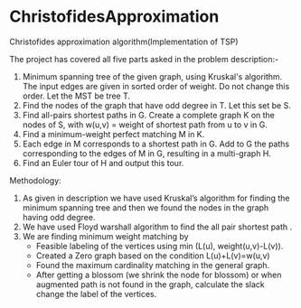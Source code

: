 # ChristofidesApproximation
Christofides approximation algorithm(Implementation of TSP)

The project has covered all five parts asked in the problem description:-
1. Minimum spanning tree of the given graph, using Kruskal's algorithm. The input edges are given in sorted order of weight.  Do not change this order.  Let the MST be tree T.
2. Find the nodes of the graph that have odd degree in T.  Let this set be S.
3. Find all-pairs shortest paths in G.  Create a complete graph K on the nodes of S, with w(u,v) = weight of shortest path from u to v in G.
4. Find a minimum-weight perfect matching M in K.
5. Each edge in M corresponds to a shortest path in G. Add to G the paths corresponding to the edges of M in G, resulting in a multi-graph H.
6. Find an Euler tour of H and output this tour.

Methodology: 
1. As given in description we have used Kruskal’s algorithm for finding the minimum spanning tree and then we found the nodes in the graph having odd degree.
2. We have used Floyd warshall algorithm to find the all pair shortest path .
3. We are finding minimum weight matching by
  	- Feasible labeling of the vertices using min (L(u), weight(u,v)-L(v)).
  	- Created a  Zero graph based on the condition L(u)+L(v)=w(u,v)
  	- Found the maximum cardinality matching in the general graph.
  	- After getting a blossom (we shrink the node for blossom) or when augmented path is not found in the graph, calculate the slack change the label of the vertices.

